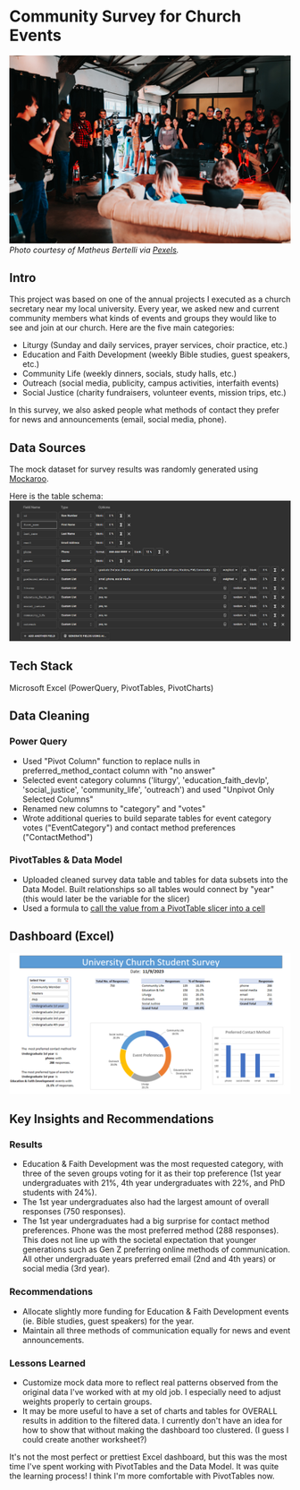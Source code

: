 # Community Survey for Church Events

![A stock photo of a band standing in front of a crowd.](img/community_event.jpg)
*Photo courtesy of Matheus Bertelli via [Pexels](https://www.pexels.com/photo/group-of-people-standing-inside-room-2608517/).*

## Intro

This project was based on one of the annual projects I executed as a church secretary near my local university. Every year, we asked new and current community members what kinds of events and groups they would like to see and join at our church. Here are the five main categories:

- Liturgy (Sunday and daily services, prayer services, choir practice, etc.)
- Education and Faith Development (weekly Bible studies, guest speakers, etc.)
- Community Life (weekly dinners, socials, study halls, etc.)
- Outreach (social media, publicity, campus activities, interfaith events)
- Social Justice (charity fundraisers, volunteer events, mission trips, etc.)

In this survey, we also asked people what methods of contact they prefer for news and announcements (email, social media, phone).

## Data Sources

The mock dataset for survey results was randomly generated using [Mockaroo](https://mockaroo.com/).

Here is the table schema: ![Schema set-up for mock data](img/church_survey_schema.png)

## Tech Stack

Microsoft Excel (PowerQuery, PivotTables, PivotCharts)

## Data Cleaning

### Power Query

- Used "Pivot Column" function to replace nulls in preferred_method_contact column with "no answer"
- Selected event category columns ('liturgy', 'education_faith_devlp', 'social_justice', 'community_life', 'outreach') and used "Unpivot Only Selected Columns"
- Renamed new columns to "category" and "votes"
- Wrote additional queries to build separate tables for event category votes ("EventCategory") and contact method preferences ("ContactMethod")

### PivotTables & Data Model

- Uploaded cleaned survey data table and tables for data subsets into the Data Model. Built relationships so all tables would connect by "year" (this would later be the variable for the slicer)
- Used a formula to [call the value from a PivotTable slicer into a cell](https://techcommunity.microsoft.com/t5/excel/how-to-capture-the-selected-value-of-a-slicer-in-a-formula/m-p/3649281)

## Dashboard (Excel)

![A screenshot of an Excel dashboard containing PivotTables, a slicer, a pie graph, and a bar graph showing survey results and filtering by university year.](img/excel_church_survey_dashboard_revised.png)

## Key Insights and Recommendations

### Results
- Education & Faith Development was the most requested category, with three of the seven groups voting for it as their top preference (1st year undergraduates with 21%, 4th year undergraduates with 22%, and PhD students with 24%).
- The 1st year undergraduates also had the largest amount of overall responses (750 responses).
- The 1st year undergraduates had a big surprise for contact method preferences. Phone was the most preferred method (288 responses). This does not line up with the societal expectation that younger generations such as Gen Z preferring online methods of communication. All other undergraduate years preferred email (2nd and 4th years) or social media (3rd year). 

### Recommendations
- Allocate slightly more funding for Education & Faith Development events (ie. Bible studies, guest speakers) for the year.
- Maintain all three methods of communication equally for news and event announcements.

### Lessons Learned
- Customize mock data more to reflect real patterns observed from the original data I've worked with at my old job. I especially need to adjust weights properly to certain groups. 
- It may be more useful to have a set of charts and tables for OVERALL results in addition to the filtered data. I currently don't have an idea for how to show that without making the dashboard too clustered. (I guess I could create another worksheet?)

It's not the most perfect or prettiest Excel dashboard, but this was the most time I've spent working with PivotTables and the Data Model. It was quite the learning process! I think I'm more comfortable with PivotTables now. 
